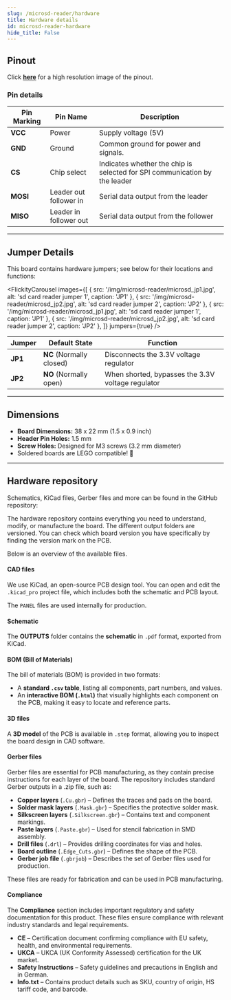 ```yaml
---
slug: /microsd-reader/hardware 
title: Hardware details
id: microsd-reader-hardware 
hide_title: False
---
```


## Pinout

<CenteredImage src="/img/microsd-reader/pinout.webp" alt="Pinout" />

Click [**here**](/img/microsd-reader/pinout.webp) for a high resolution image of the pinout.

### Pin details

| Pin Marking | Pin Name                | Description                                                           |
| ----------- | ----------------------- | --------------------------------------------------------------------- |
| **VCC**     | Power                   | Supply voltage (5V)                                                   |
| **GND**     | Ground                  | Common ground for power and signals.                                  |
| **CS**      | Chip select             | Indicates whether the chip is selected for SPI communication by the leader |
| **MOSI**    | Leader out follower in  | Serial data output from the leader                                    |
| **MISO**    | Leader in follower out  | Serial data output from the follower                                  |

---

## Jumper Details

This board contains hardware jumpers; see below for their locations and functions:

<FlickityCarousel
  images={[
    { src: '/img/microsd-reader/microsd_jp1.jpg', alt: 'sd card reader jumper 1', caption: 'JP1' },
    { src: '/img/microsd-reader/microsd_jp2.jpg', alt: 'sd card reader jumper 2', caption: 'JP2' },
    { src: '/img/microsd-reader/microsd_jp1.jpg', alt: 'sd card reader jumper 1', caption: 'JP1' },
    { src: '/img/microsd-reader/microsd_jp2.jpg', alt: 'sd card reader jumper 2', caption: 'JP2' },
  ]}
  jumpers={true}
/>

| Jumper  | Default State            | Function                                                                                        |
| ------- | ------------------------ | ------------------------------------------------------------------------------------------------- |
| **JP1** | **NC** (Normally closed) | Disconnects the 3.3V voltage regulator                                                            |
| **JP2** | **NO** (Normally open)   | When shorted, bypasses the 3.3V voltage regulator                                               |

---

## Dimensions

- **Board Dimensions:** 38 x 22 mm (1.5 x 0.9 inch)
- **Header Pin Holes:** 1.5 mm
- **Screw Holes:** Designed for M3 screws (3.2 mm diameter)
- Soldered boards are LEGO compatible! 🧱

---

## Hardware repository

Schematics, KiCad files, Gerber files and more can be found in the GitHub repository:

<QuickLink 
  title="microSD breakout Hardware design" 
  description="GitHub hardware repository for this product"
  url="https://github.com/SolderedElectronics/MicroSD-breakout-hardware-design" 
/> 

The hardware repository contains everything you need to understand, modify, or manufacture the board. The different output folders are versioned. You can check which board version you have specifically by finding the version mark on the PCB.

Below is an overview of the available files.  

#### CAD files

We use KiCad, an open-source PCB design tool. You can open and edit the `.kicad_pro` project file, which includes both the schematic and PCB layout.  

The `PANEL` files are used internally for production.  

#### Schematic

The **OUTPUTS** folder contains the **schematic** in `.pdf` format, exported from KiCad.

#### BOM (Bill of Materials)

The bill of materials (BOM) is provided in two formats:  

- A **standard `.csv` table**, listing all components, part numbers, and values.  
- An **interactive BOM (`.html`)** that visually highlights each component on the PCB, making it easy to locate and reference parts.  

#### 3D files

A **3D model** of the PCB is available in `.step` format, allowing you to inspect the board design in CAD software.  

#### Gerber files 

Gerber files are essential for PCB manufacturing, as they contain precise instructions for each layer of the board. The repository includes standard Gerber outputs in a .zip file, such as:  

- **Copper layers** (`.Cu.gbr`) – Defines the traces and pads on the board.  
- **Solder mask layers** (`.Mask.gbr`) – Specifies the protective solder mask.  
- **Silkscreen layers** (`.Silkscreen.gbr`) – Contains text and component markings.  
- **Paste layers** (`.Paste.gbr`) – Used for stencil fabrication in SMD assembly.  
- **Drill files** (`.drl`) – Provides drilling coordinates for vias and holes.  
- **Board outline** (`.Edge_Cuts.gbr`) – Defines the shape of the PCB.  
- **Gerber job file** (`.gbrjob`) – Describes the set of Gerber files used for production.  

These files are ready for fabrication and can be used in PCB manufacturing.

#### Compliance  

The **Compliance** section includes important regulatory and safety documentation for this product. These files ensure compliance with relevant industry standards and legal requirements.  

- **CE** – Certification document confirming compliance with EU safety, health, and environmental requirements.  
- **UKCA** – UKCA (UK Conformity Assessed) certification for the UK market.  
- **Safety Instructions** – Safety guidelines and precautions in English and in German.
- **Info.txt** – Contains product details such as SKU, country of origin, HS tariff code, and barcode.